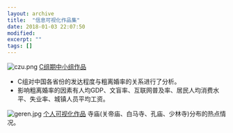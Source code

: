 ```yaml
---
layout: archive
title:  "信息可视化作品集"
date: 2018-01-03 22:07:50 
modified:
excerpt: ""
tags: []
---
```

![czu.png](https://s1.ax1x.com/2018/01/07/pZTmM4.png)
[C组期中小组作品](https://Baizui.github.io/infovis/tab)
- C组对中国各省份的发达程度与粗离婚率的关系进行了分析。
- 影响粗离婚率的因素有人均GDP、文盲率、互联网普及率、居民人均消费水平、失业率、城镇人员平均工资。

![geren.jpg](https://s1.ax1x.com/2018/01/07/pZTJzD.jpg)
[个人可视化作品](https://public.tableau.com/profile/.6101#!/vizhome/_18257/sheet4)
  寺庙(关帝庙、白马寺、孔庙、少林寺)分布的热点情况。
